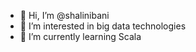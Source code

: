 - 👋 Hi, I’m @shalinibani
- 👀 I’m interested in big data technologies
- 🌱 I’m currently learning Scala

<!---
shalinibani/shalinibani is a ✨ special ✨ repository because its `README.md` (this file) appears on your GitHub profile.
You can click the Preview link to take a look at your changes.
--->

